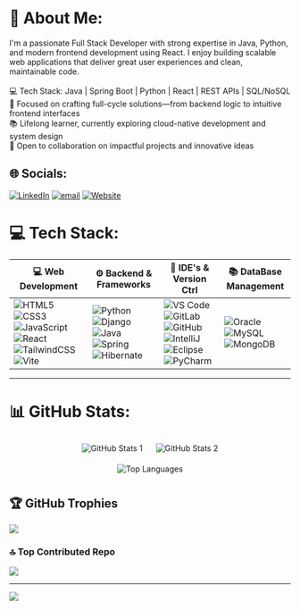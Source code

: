 # 💫 About Me:
I'm a passionate Full Stack Developer with strong expertise in Java, Python, and modern frontend development using React. I enjoy building scalable web applications that deliver great user experiences and clean, maintainable code.<br><br>💻 Tech Stack: Java | Spring Boot | Python | React | REST APIs | SQL/NoSQL<br>🚀 Focused on crafting full-cycle solutions—from backend logic to intuitive frontend interfaces<br>📚 Lifelong learner, currently exploring cloud-native development and system design<br>🤝 Open to collaboration on impactful projects and innovative ideas


## 🌐 Socials:
[![LinkedIn](https://img.shields.io/badge/LinkedIn-%230077B5.svg?logo=linkedin&logoColor=white)](https://www.linkedin.com/in/arjun-raj-8882801b7) 
[![email](https://img.shields.io/badge/Email-D14836?logo=gmail&logoColor=white)](mailto:arjunraj.developer@gmail.com) 
[![Website](https://img.shields.io/badge/Website-0A0A0A?logo=google-chrome&logoColor=white)](https://arjunraj.dev)


# 💻 Tech Stack:

| 💻 Web Development | ⚙️ Backend & Frameworks | 🎨 IDE's & Version Ctrl | 📚 DataBase Management |
|-------------------------------|-------------------------|-------------------|------------------------|
| ![HTML5](https://img.shields.io/badge/HTML5-E34F26?style=for-the-badge&logo=html5&logoColor=white) ![CSS3](https://img.shields.io/badge/CSS3-1572B6?style=for-the-badge&logo=css3&logoColor=white) ![JavaScript](https://img.shields.io/badge/JavaScript-F7DF1E?style=for-the-badge&logo=javascript&logoColor=black) ![React](https://img.shields.io/badge/React-61DAFB?style=for-the-badge&logo=react&logoColor=black) ![TailwindCSS](https://img.shields.io/badge/tailwindcss-%2338B2AC.svg?style=for-the-badge&logo=tailwind-css&logoColor=white) ![Vite](https://img.shields.io/badge/vite-%23646CFF.svg?style=for-the-badge&logo=vite&logoColor=white) | ![Python](https://img.shields.io/badge/Python-3776AB?style=for-the-badge&logo=python&logoColor=white) ![Django](https://img.shields.io/badge/Django-092E20?style=for-the-badge&logo=django&logoColor=white) ![Java](https://img.shields.io/badge/java-%23ED8B00.svg?style=for-the-badge&logo=openjdk&logoColor=white) ![Spring](https://img.shields.io/badge/spring-%236DB33F.svg?style=for-the-badge&logo=spring&logoColor=white) ![Hibernate](https://img.shields.io/badge/Hibernate-59666C?style=for-the-badge&logo=Hibernate&logoColor=white) | ![VS Code](https://img.shields.io/badge/VS%20Code-007ACC?style=for-the-badge&logo=visual-studio-code&logoColor=white) ![GitLab](https://img.shields.io/badge/gitlab-%23181717.svg?style=for-the-badge&logo=gitlab&logoColor=white) ![GitHub](https://img.shields.io/badge/GitHub-181717?style=for-the-badge&logo=github&logoColor=white) ![IntelliJ](https://img.shields.io/badge/IntelliJ-000000?style=for-the-badge&logo=intellijidea&logoColor=white) ![Eclipse](https://img.shields.io/badge/Eclipse-2C2255?style=for-the-badge&logo=eclipse&logoColor=white) ![PyCharm](https://img.shields.io/badge/PyCharm-000000?style=for-the-badge&logo=pycharm&logoColor=white) | ![Oracle](https://img.shields.io/badge/Oracle-F80000?style=for-the-badge&logo=oracle&logoColor=white) ![MySQL](https://img.shields.io/badge/mysql-4479A1.svg?style=for-the-badge&logo=mysql&logoColor=white) ![MongoDB](https://img.shields.io/badge/MongoDB-%234ea94b.svg?style=for-the-badge&logo=mongodb&logoColor=white) |

---

# 📊 GitHub Stats:

<div style="text-align: center;">
    <img src="https://github-readme-stats.vercel.app/api?username=arjunraj79&theme=transparent&hide_border=false&include_all_commits=false&count_private=false" alt="GitHub Stats 1" style="display: inline-block; margin: 10px;">
    <img src="https://nirzak-streak-stats.vercel.app/?user=arjunraj79&theme=transparent&hide_border=false" alt="GitHub Stats 2" style="display: inline-block; margin: 10px;">
</div>

<div style="text-align: center;">
    <img src="https://github-readme-stats.vercel.app/api/top-langs/?username=arjunraj79&theme=transparent&hide_border=false&include_all_commits=false&count_private=false&layout=compact" alt="Top Languages" style="margin: 10px;">
</div>


## 🏆 GitHub Trophies
![](https://github-profile-trophy.vercel.app/?username=arjunraj79&theme=panda&no-frame=false&no-bg=false&margin-w=4)

### 🔝 Top Contributed Repo
![](https://github-contributor-stats.vercel.app/api?username=arjunraj79&limit=5&theme=dark&combine_all_yearly_contributions=true)

---
[![](https://visitcount.itsvg.in/api?id=arjunraj79&icon=0&color=9)](https://visitcount.itsvg.in)

